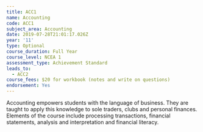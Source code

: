 ```yaml
---
title: ACC1
name: Accounting
code: ACC1
subject_area: Accounting
date: 2019-07-28T21:01:17.026Z
year: '11'
type: Optional
course_duration: Full Year
course_level: NCEA 1
assessment_type: Achievement Standard
leads_to:
  - ACC2
course_fees: $20 for workbook (notes and write on questions)
endorsement: Yes
---
```

Accounting empowers students with the language of business. They are taught to apply this knowledge to sole traders, clubs and personal finances. Elements of the course include processing transactions, financial statements, analysis and interpretation and financial literacy.
